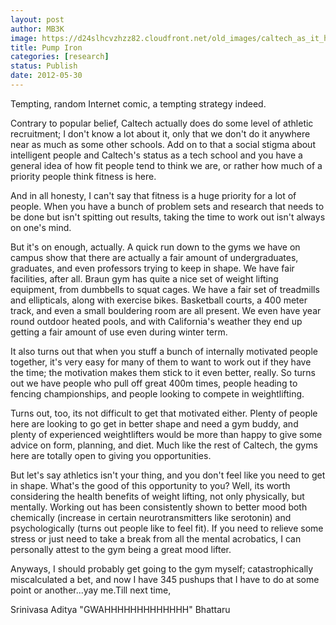 ```yaml
---
layout: post
author: MB3K
image: https://d24slhcvzhzz82.cloudfront.net/old_images/caltech_as_it_happens/6a0105349b8251970b016305c67666970d.jpg
title: Pump Iron 
categories: [research]
status: Publish
date: 2012-05-30
---
```



Tempting, random Internet comic, a tempting strategy indeed.

Contrary to popular belief, Caltech actually does do some level of athletic recruitment; I don't know a lot about it, only that we don't do it anywhere near as much as some other schools. Add on to that a social stigma about intelligent people and Caltech's status as a tech school and you have a general idea of how fit people tend to think we are, or rather how much of a priority people think fitness is here.

And in all honesty, I can't say that fitness is a huge priority for a lot of people. When you have a bunch of problem sets and research that needs to be done but isn't spitting out results, taking the time to work out isn't always on one's mind.

But it's on enough, actually. A quick run down to the gyms we have on campus show that there are actually a fair amount of undergraduates, graduates, and even professors trying to keep in shape. We have fair facilities, after all. Braun gym has quite a nice set of weight lifting equipment, from dumbbells to squat cages. We have a fair set of treadmills and ellipticals, along with exercise bikes. Basketball courts, a 400 meter track, and even a small bouldering room are all present. We even have year round outdoor heated pools, and with California's weather they end up getting a fair amount of use even during winter term.

It also turns out that when you stuff a bunch of internally motivated people together, it's very easy for many of them to want to work out if they have the time; the motivation makes them stick to it even better, really. So turns out we have people who pull off great 400m times, people heading to fencing championships, and people looking to compete in weightlifting.

Turns out, too, its not difficult to get that motivated either. Plenty of people here are looking to go get in better shape and need a gym buddy, and plenty of experienced weightlifters would be more than happy to give some advice on form, planning, and diet. Much like the rest of Caltech, the gyms here are totally open to giving you opportunities.

But let's say athletics isn't your thing, and you don't feel like you need to get in shape. What's the good of this opportunity to you? Well, its worth considering the health benefits of weight lifting, not only physically, but mentally. Working out has been consistently shown to better mood both chemically (increase in certain neurotransmitters like serotonin) and psychologically (turns out people like to feel fit). If you need to relieve some stress or just need to take a break from all the mental acrobatics, I can personally attest to the gym being a great mood lifter.

Anyways, I should probably get going to the gym myself; catastrophically miscalculated a bet, and now I have 345 pushups that I have to do at some point or another...yay me.Till next time,

Srinivasa Aditya "GWAHHHHHHHHHHHHH" Bhattaru

